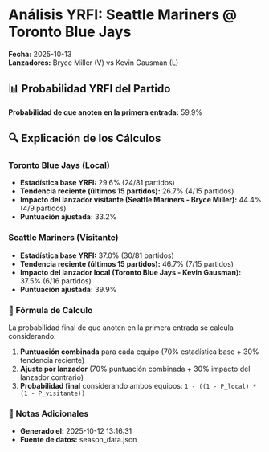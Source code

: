 # Análisis YRFI: Seattle Mariners @ Toronto Blue Jays

**Fecha:** 2025-10-13  
**Lanzadores:** Bryce Miller (V) vs Kevin Gausman (L)

## 📊 Probabilidad YRFI del Partido

**Probabilidad de que anoten en la primera entrada:** 59.9%

## 🔍 Explicación de los Cálculos

### Toronto Blue Jays (Local)
- **Estadística base YRFI:** 29.6% (24/81 partidos)
- **Tendencia reciente (últimos 15 partidos):** 26.7% (4/15 partidos)
- **Impacto del lanzador visitante (Seattle Mariners - Bryce Miller):** 44.4% (4/9 partidos)
- **Puntuación ajustada:** 33.2%

### Seattle Mariners (Visitante)
- **Estadística base YRFI:** 37.0% (30/81 partidos)
- **Tendencia reciente (últimos 15 partidos):** 46.7% (7/15 partidos)
- **Impacto del lanzador local (Toronto Blue Jays - Kevin Gausman):** 37.5% (6/16 partidos)
- **Puntuación ajustada:** 39.9%

### 📝 Fórmula de Cálculo

La probabilidad final de que anoten en la primera entrada se calcula considerando:
1. **Puntuación combinada** para cada equipo (70% estadística base + 30% tendencia reciente)
2. **Ajuste por lanzador** (70% puntuación combinada + 30% impacto del lanzador contrario)
3. **Probabilidad final** considerando ambos equipos: `1 - ((1 - P_local) * (1 - P_visitante))`

### 📌 Notas Adicionales

- **Generado el:** 2025-10-12 13:16:31
- **Fuente de datos:** season_data.json
